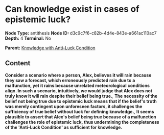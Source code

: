 # Can knowledge exist in cases of epistemic luck?

**Node Type:** antithesis
**Node ID:** d3c9c7f6-c82b-4d4e-843e-a661ac110ac7
**Depth:** 4
**Terminal:** No

**Parent:** [Knowledge with Anti-Luck Condition](knowledge-with-anti-luck-condition-synthesis-ef4a8d1c-444c-4510-980b-340f63f91e5f.md)

## Content

**Consider a scenario where a person, Alex, believes it will rain because they saw a forecast, which erroneously predicted rain due to a malfunction, yet it rains because unrelated meteorological conditions align. In such a scenario, intuitively, we would judge that Alex does not truly know it will rain despite their belief being true.**, **The necessity of the belief not being true due to epistemic luck means that if the belief's truth was merely contingent upon unforeseen factors, it challenges the sufficiency of true belief without luck for defining knowledge.**, **It seems plausible to assert that Alex's belief being true because of a malfunction challenges the role of epistemic luck, thus undermining the completeness of the 'Anti-Luck Condition' as sufficient for knowledge.**
